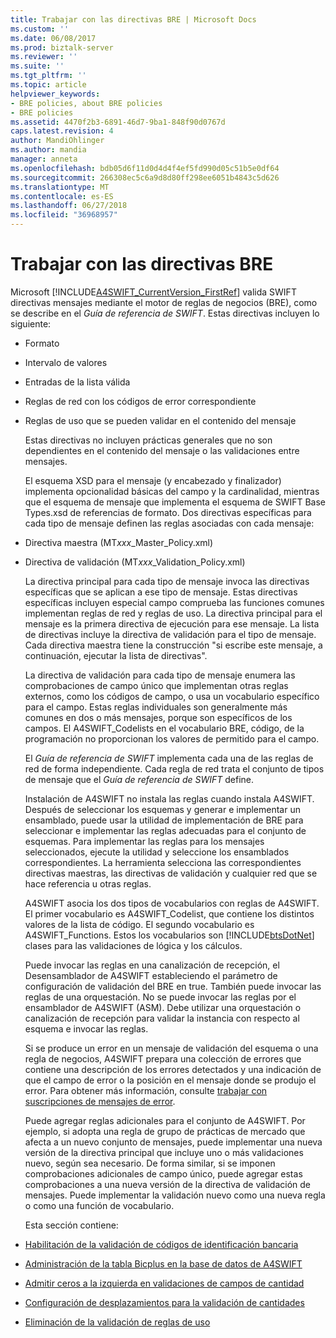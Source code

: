 ```yaml
---
title: Trabajar con las directivas BRE | Microsoft Docs
ms.custom: ''
ms.date: 06/08/2017
ms.prod: biztalk-server
ms.reviewer: ''
ms.suite: ''
ms.tgt_pltfrm: ''
ms.topic: article
helpviewer_keywords:
- BRE policies, about BRE policies
- BRE policies
ms.assetid: 4470f2b3-6891-46d7-9ba1-848f90d0767d
caps.latest.revision: 4
author: MandiOhlinger
ms.author: mandia
manager: anneta
ms.openlocfilehash: bdb05d6f11d0d4d4f4ef5fd990d05c51b5e0df64
ms.sourcegitcommit: 266308ec5c6a9d8d80ff298ee6051b4843c5d626
ms.translationtype: MT
ms.contentlocale: es-ES
ms.lasthandoff: 06/27/2018
ms.locfileid: "36968957"
---
```

# <a name="working-with-bre-policies"></a>Trabajar con las directivas BRE
Microsoft [!INCLUDE[A4SWIFT_CurrentVersion_FirstRef](../../includes/a4swift-currentversion-firstref-md.md)] valida SWIFT directivas mensajes mediante el motor de reglas de negocios (BRE), como se describe en el *Guía de referencia de SWIFT*. Estas directivas incluyen lo siguiente:  

- Formato  

- Intervalo de valores  

- Entradas de la lista válida  

- Reglas de red con los códigos de error correspondiente  

- Reglas de uso que se pueden validar en el contenido del mensaje  

  Estas directivas no incluyen prácticas generales que no son dependientes en el contenido del mensaje o las validaciones entre mensajes.  

  El esquema XSD para el mensaje (y encabezado y finalizador) implementa opcionalidad básicas del campo y la cardinalidad, mientras que el esquema de mensaje que implementa el esquema de SWIFT Base Types.xsd de referencias de formato. Dos directivas específicas para cada tipo de mensaje definen las reglas asociadas con cada mensaje:  

- Directiva maestra (MT*xxx*_Master_Policy.xml)  

- Directiva de validación (MT*xxx*_Validation_Policy.xml)  

  La directiva principal para cada tipo de mensaje invoca las directivas específicas que se aplican a ese tipo de mensaje. Estas directivas específicas incluyen especial campo comprueba las funciones comunes implementan reglas de red y reglas de uso. La directiva principal para el mensaje es la primera directiva de ejecución para ese mensaje. La lista de directivas incluye la directiva de validación para el tipo de mensaje. Cada directiva maestra tiene la construcción "si escribe este mensaje, a continuación, ejecutar la lista de directivas".  

  La directiva de validación para cada tipo de mensaje enumera las comprobaciones de campo único que implementan otras reglas externos, como los códigos de campo, o usa un vocabulario específico para el campo. Estas reglas individuales son generalmente más comunes en dos o más mensajes, porque son específicos de los campos. El A4SWIFT_Codelists en el vocabulario BRE, código, de la programación no proporcionan los valores de permitido para el campo.  

  El *Guía de referencia de SWIFT* implementa cada una de las reglas de red de forma independiente. Cada regla de red trata el conjunto de tipos de mensaje que el *Guía de referencia de SWIFT* define.  

  Instalación de A4SWIFT no instala las reglas cuando instala A4SWIFT. Después de seleccionar los esquemas y generar e implementar un ensamblado, puede usar la utilidad de implementación de BRE para seleccionar e implementar las reglas adecuadas para el conjunto de esquemas. Para implementar las reglas para los mensajes seleccionados, ejecute la utilidad y seleccione los ensamblados correspondientes. La herramienta selecciona las correspondientes directivas maestras, las directivas de validación y cualquier red que se hace referencia u otras reglas.  

  A4SWIFT asocia los dos tipos de vocabularios con reglas de A4SWIFT. El primer vocabulario es A4SWIFT_Codelist, que contiene los distintos valores de la lista de código. El segundo vocabulario es A4SWIFT_Functions. Estos los vocabularios son [!INCLUDE[btsDotNet](../../includes/btsdotnet-md.md)] clases para las validaciones de lógica y los cálculos.  

  Puede invocar las reglas en una canalización de recepción, el Desensamblador de A4SWIFT estableciendo el parámetro de configuración de validación del BRE en true. También puede invocar las reglas de una orquestación. No se puede invocar las reglas por el ensamblador de A4SWIFT (ASM). Debe utilizar una orquestación o canalización de recepción para validar la instancia con respecto al esquema e invocar las reglas.  

  Si se produce un error en un mensaje de validación del esquema o una regla de negocios, A4SWIFT prepara una colección de errores que contiene una descripción de los errores detectados y una indicación de que el campo de error o la posición en el mensaje donde se produjo el error. Para obtener más información, consulte [trabajar con suscripciones de mensajes de error](../../adapters-and-accelerators/accelerator-swift/working-with-failed-message-subscriptions.md).  

  Puede agregar reglas adicionales para el conjunto de A4SWIFT. Por ejemplo, si adopta una regla de grupo de prácticas de mercado que afecta a un nuevo conjunto de mensajes, puede implementar una nueva versión de la directiva principal que incluye uno o más validaciones nuevo, según sea necesario. De forma similar, si se imponen comprobaciones adicionales de campo único, puede agregar estas comprobaciones a una nueva versión de la directiva de validación de mensajes. Puede implementar la validación nuevo como una nueva regla o como una función de vocabulario.  

  Esta sección contiene:  

- [Habilitación de la validación de códigos de identificación bancaria](../../adapters-and-accelerators/accelerator-swift/enabling-validation-of-bank-identifier-codes.md)  

- [Administración de la tabla Bicplus en la base de datos de A4SWIFT](../../adapters-and-accelerators/accelerator-swift/managing-the-bicplus-table-in-the-a4swift-database.md)  

- [Admitir ceros a la izquierda en validaciones de campos de cantidad](../../adapters-and-accelerators/accelerator-swift/supporting-leading-zeros-in-amount-field-validations.md)  

- [Configuración de desplazamientos para la validación de cantidades](../../adapters-and-accelerators/accelerator-swift/setting-offsets-for-amount-validation.md)  

- [Eliminación de la validación de reglas de uso](../../adapters-and-accelerators/accelerator-swift/removing-usage-rule-validation.md)
